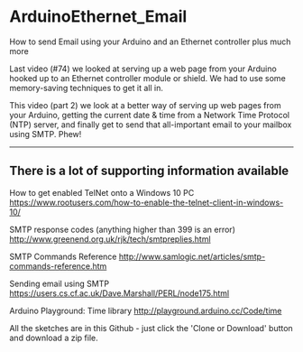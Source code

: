 # ArduinoEthernet_Email
How to send Email using your Arduino and an Ethernet controller plus much more

Last video (#74) we looked at serving up a web page from your Arduino hooked up to an Ethernet controller module or shield. We had to use some memory-saving techniques to get it all in.

This video (part 2) we look at a better way of serving up web pages from your Arduino, getting the current date & time from a Network Time Protocol (NTP) server, and finally get to send that all-important email to your mailbox using SMTP. Phew!

------------------------------------------------------------------------------
There is a lot of supporting information available
------------------------------------------------------------------------------

How to get enabled TelNet onto a Windows 10 PC
https://www.rootusers.com/how-to-enable-the-telnet-client-in-windows-10/

SMTP response codes (anything higher than 399 is an error)
http://www.greenend.org.uk/rjk/tech/smtpreplies.html 

SMTP Commands Reference
http://www.samlogic.net/articles/smtp-commands-reference.htm

Sending email using SMTP
https://users.cs.cf.ac.uk/Dave.Marshall/PERL/node175.html

Arduino Playground: Time library
http://playground.arduino.cc/Code/time

All the sketches are in this Github - just click the 'Clone or Download' button and download a zip file.
